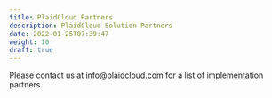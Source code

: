 ```yaml
---
title: PlaidCloud Partners
description: PlaidCloud Solution Partners
date: 2022-01-25T07:39:47
weight: 10
draft: true
---
```


Please contact us at info@plaidcloud.com for a list of implementation partners.